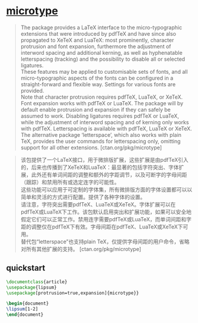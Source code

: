 # [microtype](https://www.ctan.org/pkg/microtype)

> The package provides a LaTeX interface to the micro-typographic extensions that were introduced by pdfTeX and have since also propagated to XeTeX and LuaTeX: most prominently, character protrusion and font expansion, furthermore the adjustment of interword spacing and additional kerning, as well as hyphenatable letterspacing (tracking) and the possibility to disable all or selected ligatures.  
> These features may be applied to customisable sets of fonts, and all micro-typographic aspects of the fonts can be configured in a straight-forward and flexible way. Settings for various fonts are provided.  
> Note that character protrusion requires pdfTeX, LuaTeX, or XeTeX. Font expansion works with pdfTeX or LuaTeX. The package will by default enable protrusion and expansion if they can safely be assumed to work. Disabling ligatures requires pdfTeX or LuaTeX, while the adjustment of interword spacing and of kerning only works with pdfTeX. Letterspacing is available with pdfTeX, LuaTeX or XeTeX.  
> The alternative package ‘letterspace’, which also works with plain TeX, provides the user commands for letterspacing only, omitting support for all other extensions. [ctan.org/pkg/microtype]

> 该包提供了一个LaTeX接口，用于微排版扩展，这些扩展是由pdfTeX引入的，后来也传播到了XeTeX和LuaTeX：最显著的包括字符突出、字体扩展，此外还有单词间距的调整和额外的字距调节，以及可断字的字母间距（跟踪）和禁用所有或选定连字的可能性。  
> 这些功能可以应用于可定制的字体集，所有微排版方面的字体设置都可以以简单和灵活的方式进行配置。提供了各种字体的设置。  
> 请注意，字符突出需要pdfTeX、LuaTeX或XeTeX。字体扩展可以在pdfTeX或LuaTeX下工作。该包默认启用突出和扩展功能，如果可以安全地假定它们可以正常工作。禁用连字需要pdfTeX或LuaTeX，而单词间距和字距的调整仅在pdfTeX下有效。字母间距在pdfTeX、LuaTeX或XeTeX下可用。  
> 替代包“letterspace”也支持plain TeX，仅提供字母间距的用户命令，省略对所有其他扩展的支持。 [ctan.org/pkg/microtype]

## quickstart

```tex
\documentclass{article}
\usepackage{lipsum}
\usepackage[protrusion=true,expansion]{microtype}}

\begin{document}
\lipsum[1-2]
\end{document}
```
